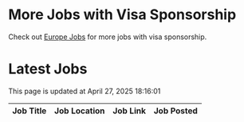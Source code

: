 # More Jobs with Visa Sponsorship

Check out [Europe Jobs](https://github.com/sureshparimi/europejobs#latest-jobs) for more jobs with visa sponsorship.

# Latest Jobs

This page is updated at April 27, 2025 18:16:01

| Job Title | Job Location | Job Link | Job Posted |
| --- | --- | --- | --- |

